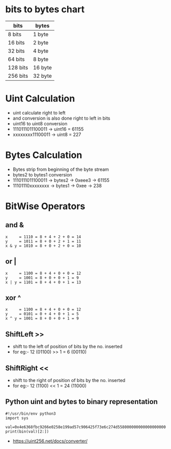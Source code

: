 # bits to bytes chart

| bits | bytes |
|---|---|
|8 bits | 1 byte |
|16 bits | 2 byte |
|32 bits | 4 byte |
|64 bits | 8 byte |
|128 bits | 16 byte |
|256 bits | 32 byte |

# Uint Calculation
- uint calculate right to left 
- and conversion is also done right to left in bits
- uint16 to uint8 conversion
- 1110111011100011 -> uint16 = 61155
- xxxxxxxx11100011 -> uint8 = 227

# Bytes Calculation
- Bytes strip from beginning of the byte stream
- bytes2 to bytes1 conversion
- 1110111011100011 -> bytes2 -> 0xeee3 -> 61155
- 11101110xxxxxxxx -> bytes1 -> 0xee -> 238

# BitWise Operators
## and &
```
x     = 1110 = 8 + 4 + 2 + 0 = 14
y     = 1011 = 8 + 0 + 2 + 1 = 11
x & y = 1010 = 8 + 0 + 2 + 0 = 10
```

## or | 
```
x     = 1100 = 8 + 4 + 0 + 0 = 12
y     = 1001 = 8 + 0 + 0 + 1 = 9
x | y = 1101 = 8 + 4 + 0 + 1 = 13
```

## xor ^
```
x     = 1100 = 8 + 4 + 0 + 0 = 12
y     = 0101 = 0 + 4 + 0 + 1 = 5
x ^ y = 1001 = 8 + 0 + 0 + 1 = 9
```

## ShiftLeft >>
- shift to the left of position of bits by the no. inserted
- for eg:- 12 (01100) >> 1 = 6 (00110)

## ShiftRight <<
- shift to the right of position of bits by the no. inserted
- for eg:- 12 (1100) << 1 = 24 (11000)

## Python uint and bytes to binary representation
```
#!/usr/bin/env python3
import sys

val=0x4e6368fbc9266e0258e199ad57c906425f73e6c274d558000000000000000000
print(bin(val)[2:])
```
- https://uint256.net/docs/converter/